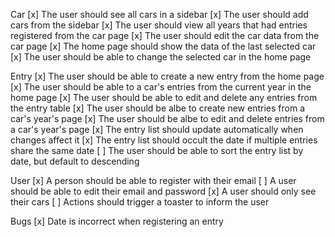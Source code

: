 Car
[x] The user should see all cars in a sidebar
[x] The user should add cars from the sidebar
[x] The user should view all years that had entries registered from the car page
[x] The user should edit the car data from the car page
[x] The home page should show the data of the last selected car
[x] The user should be able to change the selected car in the home page

Entry
[x] The user should be able to create a new entry from the home page
[x] The user should be able to a car's entries from the current year in the home page
[x] The user should be able to edit and delete any entries from the entry table
[x] The user should be albe to create new entries from a car's year's page
[x] The user should be albe to edit and delete entries from a car's year's page
[x] The entry list should update automatically when changes affect it
[x] The entry list should occult the date if multiple entries share the same date
[ ] The user should be able to sort the entry list by date, but default to descending

User 
[x] A person should be able to register with their email
[ ] A user should be able to edit their email and password
[x] A user should only see their cars
[ ] Actions should trigger a toaster to inform the user

Bugs
[x] Date is incorrect when registering an entry
